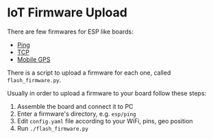 # IoT Firmware Upload

There are few firmwares for ESP like boards:

* [Ping](https://github.com/airalab/sensors-connectivity/tree/master/boards/esp/ping)
* [TCP](https://github.com/airalab/sensors-connectivity/tree/master/boards/esp/tcp)
* [Mobile GPS](https://github.com/airalab/sensors-connectivity/tree/master/boards/esp/mobile_gps)

There is a script to upload a firmware for each one, called `flash_firmware.py`.

Usually in order to upload a firmware to your board follow these steps:

1. Assemble the board and connect it to PC
2. Enter a firmware's directory, e.g. `esp/ping`
3. Edit `config.yaml` file according to your WiFi, pins, geo position
4. Run `./flash_firmware.py`
